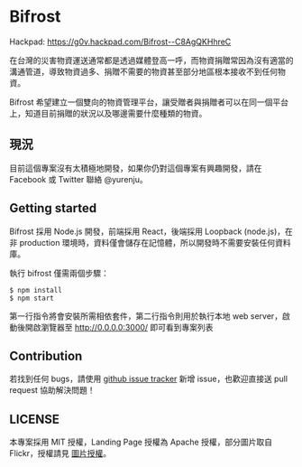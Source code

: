 # Bifrost
Hackpad: https://g0v.hackpad.com/Bifrost--C8AgQKHhreC

在台灣的災害物資運送通常都是透過媒體登高一呼，而物資捐贈常因為沒有適當的溝通管道，導致物資過多、捐贈不需要的物資甚至部分地區根本接收不到任何物資。

Bifrost 希望建立一個雙向的物資管理平台，讓受贈者與捐贈者可以在同一個平台上，知道目前捐贈的狀況以及哪邊需要什麼種類的物資。

## 現況
目前這個專案沒有太積極地開發，如果你仍對這個專案有興趣開發，請在 Facebook 或 Twitter 聯絡 @yurenju。

## Getting started
Bifrost 採用 Node.js 開發，前端採用 React，後端採用 Loopback (node.js)，在非 production 環境時，資料僅會儲存在記憶體，所以開發時不需要安裝任何資料庫。

執行 bifrost 僅需兩個步驟：

```shell
$ npm install
$ npm start
```

第一行指令將會安裝所需相依套件，第二行指令則用於執行本地 web server，啟動後開啟瀏覽器至 http://0.0.0.0:3000/ 即可看到專案列表

## Contribution

若找到任何 bugs，請使用 [github issue tracker](https://github.com/bifrostio/bifrost/issues) 新增 issue，也歡迎直接送 pull request 協助解決問題！

## LICENSE

本專案採用 MIT 授權，Landing Page 授權為 Apache 授權，部分圖片取自 Flickr，授權請見 [圖片授權](https://github.com/bifrostio/bifrostio.github.io/blob/master/PHOTOS_LICENSE)。
